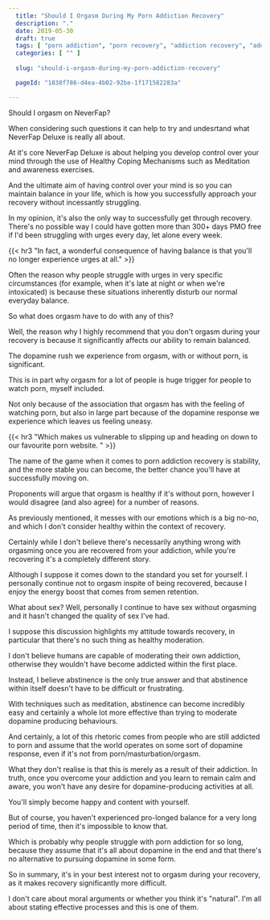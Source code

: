 ```yaml
---
  title: "Should I Orgasm During My Porn Addiction Recovery"
  description: "."
  date: 2019-05-30
  draft: true
  tags: [ "porn addiction", "porn recovery", "addiction recovery", "addiction", "awareness", "nofap", "neverfap", "neverfap deluxe" ]
  categories: [ "" ]
  
  slug: "should-i-orgasm-during-my-porn-addiction-recovery"

  pageId: "1838f786-d4ea-4b02-92be-1f171582283a"

---
```


Should I orgasm on NeverFap?


When considering such questions it can help to try and undesrtand what NeverFap Deluxe is really all about. 

At it's core NeverFap Deluxe is about helping you develop control over your mind through the use of Healthy Coping Mechanisms such as Meditation and awareness exercises.

And the ultimate aim of having control over your mind is so you can maintain balance in your life, which is how you successfully approach your recovery without incessantly struggling. 

In my opinion, it's also the only way to successfully get through recovery. There's no possible way I could have gotten more than 300+ days PMO free if I'd been struggling with urges every day, let alone every week. 


{{< hr3 "In fact, a wonderful consequence of having balance is that you'll no longer experience urges at all." >}}


Often the reason why people struggle with urges in very specific circumstances (for example, when it's late at night or when we're intoxicated) is because these situations inherently disturb our normal everyday balance. 

So what does orgasm have to do with any of this? 

Well, the reason why I highly recommend that you don't orgasm during your recovery is because it significantly affects our ability to remain balanced.

The dopamine rush we experience from orgasm, with or without porn, is significant. 

This is in part why orgasm for a lot of people is huge trigger for people to watch porn, myself included.

Not only because of the association that orgasm has with the feeling of watching porn, but also in large part because of the dopamine response we experience which leaves us feeling uneasy.


{{< hr3 "Which makes us vulnerable to slipping up and heading on down to our favourite porn website. " >}}


The name of the game when it comes to porn addiction recovery is stability, and the more stable you can become, the better chance you'll have at successfully moving on.

Proponents will argue that orgasm is healthy if it's without porn, however I would disagree (and also agree) for a number of reasons. 

As previously mentioned, it messes with our emotions which is a big no-no, and which I don't consider healthy within the context of recovery.

Certainly while I don't believe there's necessarily anything wrong with orgasming once you are recovered from your addiction, while you're recovering it's a completely different story. 

Although I suppose it comes down to the standard you set for yourself. I personally continue not to orgasm inspite of being recovered, because I enjoy the energy boost that comes from semen retention.

What about sex? Well, personally I continue to have sex without orgasming and it hasn't changed the quality of sex I've had.

I suppose this discussion highlights my attitude towards recovery, in particular that there's no such thing as healthy moderation.

I don't believe humans are capable of moderating their own addiction, otherwise they wouldn't have become addicted within the first place. 

Instead, I believe abstinence is the only true answer and that abstinence within itself doesn't have to be difficult or frustrating. 

With techniques such as meditation, abstinence can become incredibly easy and certainly a whole lot more effective than trying to moderate dopamine producing behaviours.

And certainly, a lot of this rhetoric comes from people who are still addicted to porn and assume that the world operates on some sort of dopamine response, even if it's not from porn/masturbation/orgasm.

What they don't realise is that this is merely as a result of their addiction. In truth, once you overcome your addiction and you learn to remain calm and aware, you won't have any desire for dopamine-producing activities at all.

You'll simply become happy and content with yourself.

But of course, you haven't experienced pro-longed balance for a very long period of time, then it's impossible to know that. 

Which is probably why people struggle with porn addiction for so long, because they assume that it's all about dopamine in the end and that there's no alternative to pursuing dopamine in some form. 

So in summary, it's in your best interest not to orgasm during your recovery, as it makes recovery significantly more difficult.

I don't care about moral arguments or whether you think it's "natural". I'm all about stating effective processes and this is one of them.
